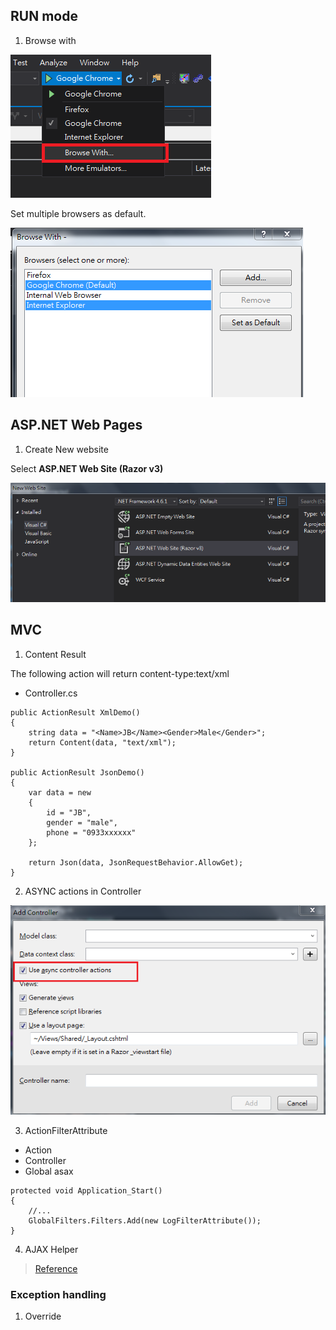 ## RUN mode

1. Browse with

![](assets\002.PNG)


Set multiple browsers as default.

![](assets\003.PNG)


## ASP.NET Web Pages 


1. Create New website

Select **ASP.NET Web Site (Razor v3)**

![](assets\001.PNG)




## MVC 

1. Content Result

The following action will return content-type:text/xml

* Controller.cs

```
public ActionResult XmlDemo()
{
    string data = "<Name>JB</Name><Gender>Male</Gender>";
    return Content(data, "text/xml");
}

public ActionResult JsonDemo()
{
    var data = new
    {
        id = "JB",
        gender = "male",
        phone = "0933xxxxxx"
    };

    return Json(data, JsonRequestBehavior.AllowGet);
}
```


2. ASYNC actions in Controller 

![](assets/004.PNG)



3. ActionFilterAttribute

* Action
* Controller
* Global asax

```
protected void Application_Start()
{
    //...
    GlobalFilters.Filters.Add(new LogFilterAttribute());
}
```



4. AJAX Helper


> [Reference](http://www.c-sharpcorner.com/article/Asp-Net-mvc-ajax-helper/)



### Exception handling

1. Override 



